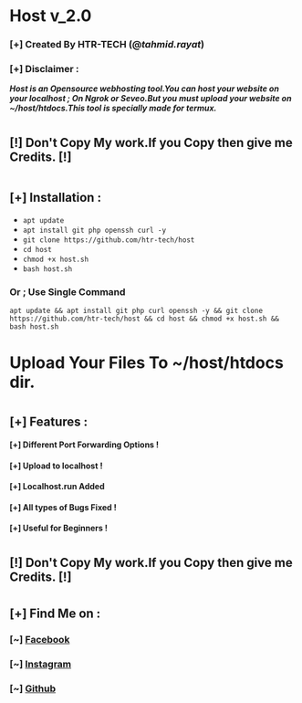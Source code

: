 # Host v_2.0
### [+] Created By HTR-TECH (@***tahmid.rayat***)
### [+] Disclaimer :
***Host is an Opensource webhosting tool.You can host your website on your localhost ; On Ngrok or Seveo.But you must upload your website on ~/host/htdocs.This tool is specially made for termux.***
#
## **[!] Don't Copy My work.If you Copy then give me Credits. [!]**
<img src="https://i.ibb.co/R3fCXCn/2.png" alt="" border="0">

## [+] Installation :

* ```apt update```
* ```apt install git php openssh curl -y```
* ```git clone https://github.com/htr-tech/host```
* ```cd host```
* ```chmod +x host.sh```
* ```bash host.sh```

### Or ; Use Single Command
```
apt update && apt install git php curl openssh -y && git clone https://github.com/htr-tech/host && cd host && chmod +x host.sh && bash host.sh
```
# Upload Your Files To ~/host/htdocs dir.
#
## [+] Features :
#### [+] Different Port Forwarding Options !
#### [+] Upload to localhost !
#### [+] Localhost.run Added
#### [+] All types of Bugs Fixed !
#### [+] Useful for Beginners !
#
## **[!] Don't Copy My work.If you Copy then give me Credits. [!]**
#
## [+] Find Me on :
### [~] [Facebook](https://facebook.com/tahmid.rayat.official/)
### [~] [Instagram](https://instagram.com/tahmid.rayat/)
### [~] [Github](https://github.com/htr-tech/)
